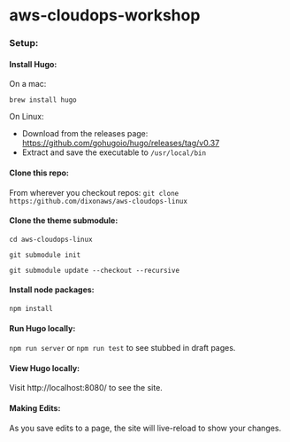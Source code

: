 # aws-cloudops-workshop

### Setup:

#### Install Hugo:
On a mac:

`brew install hugo`

On Linux:
  - Download from the releases page: https://github.com/gohugoio/hugo/releases/tag/v0.37
  - Extract and save the executable to `/usr/local/bin`

#### Clone this repo:
From wherever you checkout repos:
`git clone https:/github.com/dixonaws/aws-cloudops-linux`

#### Clone the theme submodule:
`cd aws-cloudops-linux`

`git submodule init`

`git submodule update --checkout --recursive`

#### Install node packages:
`npm install`

#### Run Hugo locally:
`npm run server`
or
`npm run test` to see stubbed in draft pages.

#### View Hugo locally:
Visit http://localhost:8080/ to see the site.

#### Making Edits:
As you save edits to a page, the site will live-reload to show your changes.
